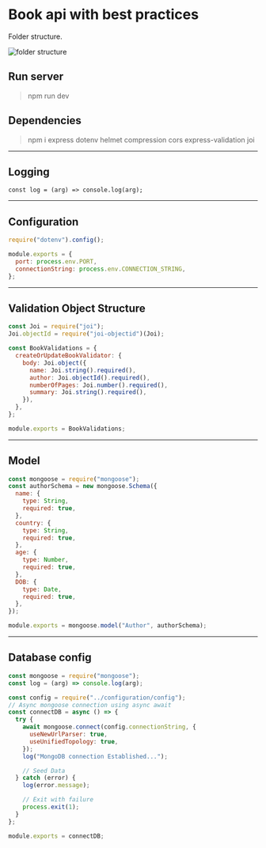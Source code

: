 # Book api with best practices

Folder structure.

![folder structure](https://user-images.githubusercontent.com/70065792/156903901-096a95b3-e89c-46bb-b340-41d3d7c3145e.PNG)

## Run server
> npm run dev

## Dependencies

> npm i express dotenv helmet compression cors express-validation joi

---

## Logging
```
const log = (arg) => console.log(arg);
```

---

## Configuration
```javascript
require("dotenv").config();

module.exports = {
  port: process.env.PORT,
  connectionString: process.env.CONNECTION_STRING,
};
```

---

## Validation Object Structure
```javascript
const Joi = require("joi");
Joi.objectId = require("joi-objectid")(Joi);

const BookValidations = {
  createOrUpdateBookValidator: {
    body: Joi.object({
      name: Joi.string().required(),
      author: Joi.objectId().required(),
      numberOfPages: Joi.number().required(),
      summary: Joi.string().required(),
    }),
  },
};

module.exports = BookValidations;
```


---

## Model 
```javascript
const mongoose = require("mongoose");
const authorSchema = new mongoose.Schema({
  name: {
    type: String,
    required: true,
  },
  country: {
    type: String,
    required: true,
  },
  age: {
    type: Number,
    required: true,
  },
  DOB: {
    type: Date,
    required: true,
  },
});

module.exports = mongoose.model("Author", authorSchema);

```


---

## Database config
```javascript
const mongoose = require("mongoose");
const log = (arg) => console.log(arg);

const config = require("../configuration/config");
// Async mongoose connection using async await
const connectDB = async () => {
  try {
    await mongoose.connect(config.connectionString, {
      useNewUrlParser: true,
      useUnifiedTopology: true,
    });
    log("MongoDB connection Established...");

    // Seed Data
  } catch (error) {
    log(error.message);

    // Exit with failure
    process.exit(1);
  }
};

module.exports = connectDB;
```


